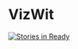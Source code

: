 # VizWit
[![Stories in Ready](https://badge.waffle.io/timwis/vizwit.svg?label=ready&title=Ready)](http://waffle.io/timwis/vizwit)

